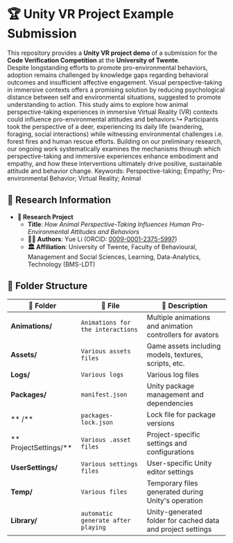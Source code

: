 # 🏆 Unity VR Project Example Submission  

This repository provides a **Unity VR project demo** of a submission for the **Code Verification Competition** at the **University of Twente**.  
Despite longstanding efforts to promote pro-environmental behaviors, adoption remains challenged by knowledge gaps regarding behavioral outcomes and insufficient affective engagement. Visual perspective-taking in immersive contexts offers a promising solution by reducing psychological distance between self and environmental situations, suggested to promote understanding to action. This study aims to explore how animal perspective-taking experiences in immersive Virtual Reality (VR) contexts could influence pro-environmental attitudes and behaviors.↳
Participants took the perspective of a deer, experiencing its daily life (wandering, foraging, social interactions) while witnessing environmental challenges i.e. forest fires and human rescue efforts. Building on our preliminary research, our ongoing work systematically examines the mechanisms through which perspective-taking and immersive experiences enhance embodiment and empathy, and how these interventions ultimately drive positive, sustainable attitude and behavior change. 
Keywords: Perspective-taking; Empathy; Pro-environmental Behavior; Virtual Reality; Animal

## 📌 Research Information  

- **📖 Research Project**  
  - **Title**: *How Animal Perspective-Taking Influences Human Pro-Environmental Attitudes and Behaviors*  
  - **👨‍🔬 Authors**: Yue Li (ORCID: [0009-0001-2375-5997](https://orcid.org/0009-0001-2375-5997))  
  - **🏛️ Affiliation**: University of Twente, Faculty of Behavioural, Management and Social Sciences, Learning, Data-Analytics, Technology (BMS-LDT)  
 
## 📂 Folder Structure  

| 📁 Folder | 📄 File | 📝 Description |
|-----------|--------|---------------|
| **Animations/** | `Animations for the interactions` | Multiple animations and animation controllers for avators|
| **Assets/** | `Various assets files` | Game assets including models, textures, scripts, etc. |
| **Logs/** | `Various logs` | Various log files |
| **Packages/** | `manifest.json` | Unity package management and dependencies |
| ** /** | `packages-lock.json` | Lock file for package versions |
| ** ProjectSettings/** | `Various .asset files` | Project-specific settings and configurations |
| **UserSettings/** | `Various settings files` | User-specific Unity editor settings |
| **Temp/** | `Various files` | Temporary files generated during Unity's operation |
| **Library/** | `automatic generate after playing` | Unity-generated folder for cached data and project settings |


